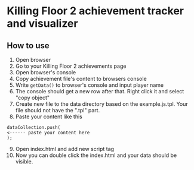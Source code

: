 # Killing Floor 2 achievement tracker and visualizer

## How to use

1. Open browser
2. Go to your Killing Floor 2 achievements page
3. Open browser's console
4. Copy achievement file's content to browsers console
5. Write `getData()` to browser's console and input player name
6. The console should get a new row after that. Right click it and select "copy object"
7. Create new file to the data directory based on the example.js.tpl. Your file should not have the ".tpl" part.
8. Paste your content like this

```
dataCollection.push(
<------ paste your content here
);
```
9. Open index.html and add new script tag
10. Now you can double click the index.html and your data should be visible.
